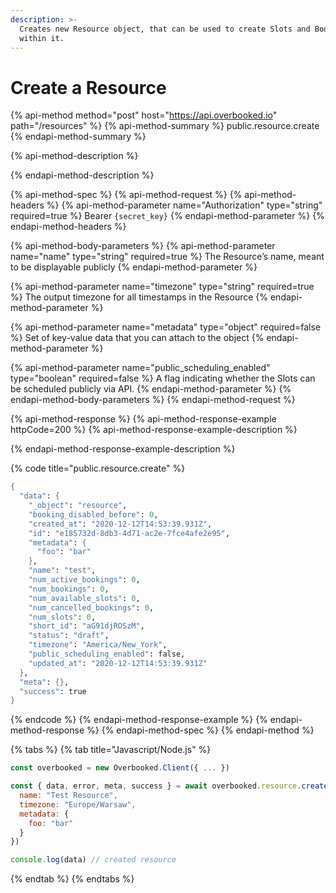 ```yaml
---
description: >-
  Creates new Resource object, that can be used to create Slots and Bookings
  within it.
---
```


# Create a Resource

{% api-method method="post" host="https://api.overbooked.io" path="/resources" %}
{% api-method-summary %}
public.resource.create
{% endapi-method-summary %}

{% api-method-description %}

{% endapi-method-description %}

{% api-method-spec %}
{% api-method-request %}
{% api-method-headers %}
{% api-method-parameter name="Authorization" type="string" required=true %}
Bearer `{secret_key}`
{% endapi-method-parameter %}
{% endapi-method-headers %}

{% api-method-body-parameters %}
{% api-method-parameter name="name" type="string" required=true %}
The Resource’s name, meant to be displayable publicly
{% endapi-method-parameter %}

{% api-method-parameter name="timezone" type="string" required=true %}
The output timezone for all timestamps in the Resource
{% endapi-method-parameter %}

{% api-method-parameter name="metadata" type="object" required=false %}
Set of key-value data that you can attach to the object
{% endapi-method-parameter %}

{% api-method-parameter name="public\_scheduling\_enabled" type="boolean" required=false %}
A flag indicating whether the Slots can be scheduled publicly via API.
{% endapi-method-parameter %}
{% endapi-method-body-parameters %}
{% endapi-method-request %}

{% api-method-response %}
{% api-method-response-example httpCode=200 %}
{% api-method-response-example-description %}

{% endapi-method-response-example-description %}

{% code title="public.resource.create" %}
```scheme
{
  "data": {
    "_object": "resource",
    "booking_disabled_before": 0,
    "created_at": "2020-12-12T14:53:39.931Z",
    "id": "e185732d-8db3-4d71-ac2e-7fce4afe2e95",
    "metadata": {
      "foo": "bar"
    },
    "name": "test",
    "num_active_bookings": 0,
    "num_bookings": 0,
    "num_available_slots": 0,
    "num_cancelled_bookings": 0,
    "num_slots": 0,
    "short_id": "aG91djROSzM",
    "status": "draft",
    "timezone": "America/New_York",
    "public_scheduling_enabled": false,
    "updated_at": "2020-12-12T14:53:39.931Z"
  },
  "meta": {},
  "success": true
}
```
{% endcode %}
{% endapi-method-response-example %}
{% endapi-method-response %}
{% endapi-method-spec %}
{% endapi-method %}

{% tabs %}
{% tab title="Javascript/Node.js" %}
```javascript
const overbooked = new Overbooked.Client({ ... })

const { data, error, meta, success } = await overbooked.resource.create({
  name: "Test Resource",
  timezone: "Europe/Warsaw",
  metadata: {
    foo: "bar"
  }
})

console.log(data) // created resource
```
{% endtab %}
{% endtabs %}

